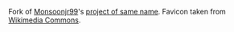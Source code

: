 Fork of [Monsoonjr99](https://github.com/Monsoonjr99/)'s [project of same name](https://github.com/Monsoonjr99/hypo-track/). Favicon taken from [Wikimedia Commons](https://commons.wikimedia.org/wiki/File:Ponkan_trash_full.png).
